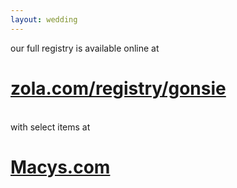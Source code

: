 ```yaml
---
layout: wedding
---
```


<span>our full registry is available online at</span>

# [zola.com/registry/gonsie](https://www.zola.com/registry/gonsie)

<br/>
<span>with select items at</span>

# [Macys.com](https://www.macys.com/wgl/registry/guest/7050238)
